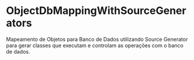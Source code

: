 # ObjectDbMappingWithSourceGenerators
Mapeamento de Objetos para Banco de Dados utilizando Source Generator para gerar classes que executam e controlam as operações com o banco de dados.
